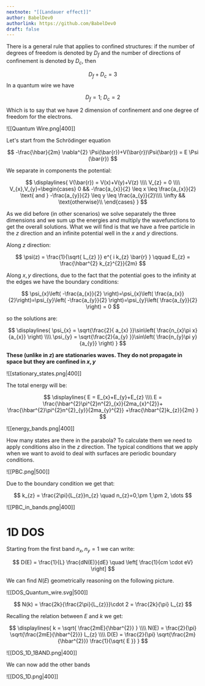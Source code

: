 ```yaml
---
nextnote: "[[Landauer effect]]"
author: BabelDev0
authorlink: https://github.com/BabelDev0
draft: false
---
```

There is a general rule that applies to confined structures: if the number of degrees of freedom is denoted by $D_f$ and the number of directions of confinement is denoted by $D_c$, then

$$ 
D_{f}+D_{c}=3 
$$
In a quantum wire we have 

$$
D_{f}=1 ; \ D_{c}=2
$$

Which is to say that we have 2 dimension of confinement and one degree of freedom for the electrons.

![[Quantum Wire.png|400]]

Let's start from the Schrödinger equation

$$
-\frac{\hbar}{2m} \nabla^{2} \Psi(\bar{r})+V(\bar{r})\Psi(\bar{r}) = E \Psi (\bar{r})
$$

We separate in components the potential:

$$
\displaylines{
V(\bar{r}) = V(x)+V(y)+V(z)
\\\\
V_{z} = 0
\\\\
V_{x},V_{y}=\begin{cases}  
0 && -\frac{a_{x}}{2} \leq x \leq \frac{a_{x}}{2} \text{ and } -\frac{a_{y}}{2} \leq y \leq \frac{a_{y}}{2}\\\\
\infty && \text{otherwise}\\
\end{cases}
}
$$

As we did before (in other scenarios) we solve separately the three dimensions and we sum up the energies and multiply the wavefunctions to get the overall solutions. What we will find is that we have a free particle in the $z$ direction and an infinite potential well in the $x$ and $y$ directions.

Along $z$ direction:

$$
\psi(z) = \frac{1}{\sqrt{ L_{z} }} e^{ i k_{z} \bar{r} } \qquad E_{z} = \frac{\hbar^{2} k_{z}^{2}}{2m}
$$

Along $x,y$ directions, due to the fact that the potential goes to the infinity at the edges we have the boundary conditions:

$$
\psi_{x}\left( -\frac{a_{x}}{2} \right)=\psi_{x}\left( \frac{a_{x}}{2}\right)=\psi_{y}\left( -\frac{a_{y}}{2} \right)=\psi_{y}\left( \frac{a_{y}}{2} \right) = 0
$$

so the solutions are:

$$
\displaylines{
\psi_{x} = \sqrt{\frac{2}{ a_{x} }}\sin\left( \frac{n_{x}\pi x}{a_{x}} \right)
\\\\
\psi_{y} = \sqrt{\frac{2}{a_{y} }}\sin\left( \frac{n_{y}\pi y}{a_{y}} \right)
}
$$

**These (unlike in $z$) are stationaries waves. They do not propagate in space but they are confined in $x,y$**

![[stationary_states.png|400]]


The total energy will be:

$$
\displaylines{
E = E_{x}+E_{y}+E_{z}
\\\\
E = \frac{\hbar^{2}\pi^{2}n^{2}_{x}}{2ma_{x}^{2}}+
\frac{\hbar^{2}\pi^{2}n^{2}_{y}}{2ma_{y}^{2}}
+\frac{\hbar^{2}k_{z}}{2m}
}
$$

![[energy_bands.png|400]]

How many states are there in the parabola? To calculate them we need to apply conditions also in the $z$ direction. The typical conditions that we apply when we want to avoid to deal with surfaces are periodic boundary conditions.

![[PBC.png|500]]

Due to the boundary condition we get that:

$$
k_{z} = \frac{2\pi}{L_{z}}n_{z} \quad n_{z}=0,\pm 1,\pm 2, \dots
$$

![[PBC_in_bands.png|400]]

# 1D DOS

Starting from the first band $n_x,n_{y}=1$ we can write:

$$
D(E) = \frac{1}{L} \frac{dN(E)}{dE} \quad \left[ \frac{1}{cm \cdot eV} \right]
$$

We can find $N(E)$ geometrically reasoning on the following picture.

![[DOS_Quantum_wire.svg|500]]

$$
N(k) = \frac{2k}{\frac{2\pi}{L_{z}}}\cdot 2 = \frac{2k}{\pi} L_{z}
$$

Recalling the relation between $E$ and $k$ we get:

$$
\displaylines{
k = \sqrt{ \frac{2mE}{\hbar^{2}} }
\\\\
N(E) = \frac{2}{\pi} \sqrt{\frac{2mE}{\hbar^{2}}} L_{z}
\\\\
D(E) = \frac{2}{\pi} \sqrt{\frac{2m}{\hbar^{2}}} \frac{1}{\sqrt{ E }}
}
$$

![[DOS_1D_1BAND.png|400]]

We can now add the other bands

![[DOS_1D.png|400]]